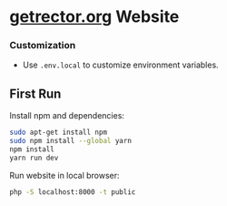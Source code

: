 # [getrector.org](https://getrector.org) Website

### Customization

- Use `.env.local` to customize environment variables.

## First Run

Install npm and dependencies:

```bash
sudo apt-get install npm
sudo npm install --global yarn
npm install
yarn run dev
```

Run website in local browser:

```bash
php -S localhost:8000 -t public
```
